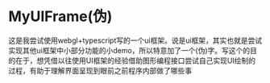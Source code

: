 # MyUIFrame(伪)
这是我尝试使用webgl+typescript写的一个ui框架。说是ui框架，其实也就是尝试实现其他ui框架中小部分功能的小demo，所以特意加了一个(伪)字。写这个的目的在于，想凭借以往使用UI框架的经验借助图形编程接口尝试自己实现UI绘制的过程，有助于理解界面呈现到眼前之前程序内部做了哪些事
